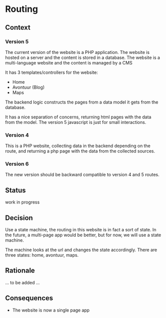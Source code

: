 ﻿# Routing

## Context

### Version 5

The current version of the website is a PHP application. The website is hosted on a server and the content is stored in
a database. The website is a multi-language website and the content is managed by a CMS

It has 3 templates/controllers for the website:

- Home
- Avontuur (Blog)
- Maps

The backend logic constructs the pages from a data model it gets from the database.

It has a nice separation of concerns, returning html pages with the data from the model.
The version 5 javascript is just for small interactions.

### Version 4

This is a PHP website, collecting data in the backend depending on the route, and returning a php page with the data
from the collected sources.

### Version 6

The new version should be backward compatible to version 4 and 5 routes.

## Status

work in progress

## Decision

Use a state machine, the routing in this website is in fact a sort of state.
In the future, a multi-page app would be better, but for now, we will use a state machine.

The machine looks at the url and changes the state accordingly.
There are three states: home, avontuur, maps.

## Rationale

... to be added ...

## Consequences

- The website is now a single page app
